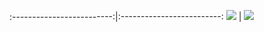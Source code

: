 
:-------------------------:|:-------------------------:
![](https://github.com/pedhmendes/useful-things/blob/main/figs/Q10_T025_HB.gif)  |  ![](https://github.com/pedhmendes/useful-things/blob/main/figs/lattice_gas.gif)

<!--
### Hi there 👋
**pedhmendes/pedhmendes** is a ✨ _special_ ✨ repository because its `README.md` (this file) appears on your GitHub profile.

Here are some ideas to get you started:

- 🔭 I’m currently working on ...
- 🌱 I’m currently learning ...
- 👯 I’m looking to collaborate on ...
- 🤔 I’m looking for help with ...
- 💬 Ask me about ...
- 📫 How to reach me: ...
- 😄 Pronouns: ...
- ⚡ Fun fact: ...
-->
